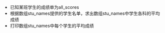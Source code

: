 - 已知某班学生的成绩单为all\_scores
- 根据数组stu\_names提供的学生名单，求出数组stu\_names中学生各科的平均成绩
- 打印数组stu\_names中每个学生的平均成绩